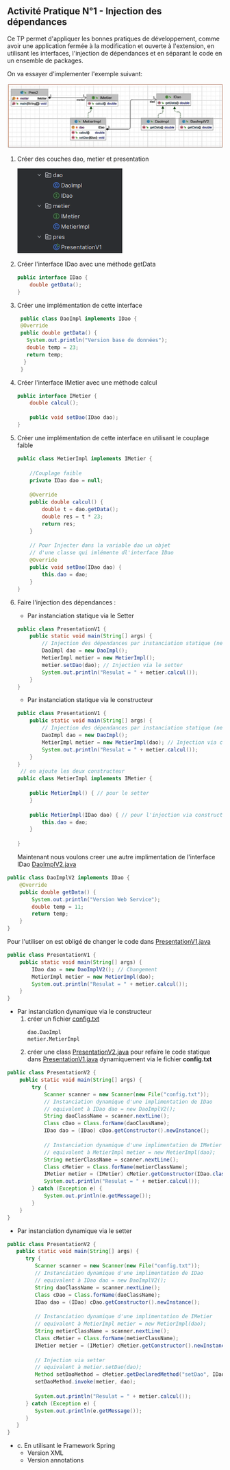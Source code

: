 ## Activité Pratique N°1 - Injection des dépendances

Ce TP permet d'appliquer les bonnes pratiques de développement, comme avoir une application fermée à la modification et ouverte à l'extension, en utilisant les interfaces, l'injection de dépendances et en séparant le code en un ensemble de packages.

On va essayer d'implementer l'exemple suivant:

![img.png](images/img.png)
1. Créer des couches dao, metier et presentation

    ![img_1.png](img_1.png)
2. Créer l'interface IDao avec une méthode getData
    ```java
    public interface IDao {
        double getData();
    }
    ```
3. Créer une implémentation de cette interface
   ```java
    public class DaoImpl implements IDao {
    @Override
    public double getData() {
      System.out.println("Version base de données");
      double temp = 23;
      return temp;
     }
    }
    ```
4. Créer l'interface IMetier avec une méthode calcul
    ```java
    public interface IMetier {
        double calcul();
    
        public void setDao(IDao dao);
    }
    ```
5. Créer une implémentation de cette interface en utilisant le couplage faible
    ```java
    public class MetierImpl implements IMetier {
    
        //Couplage faible
        private IDao dao = null;
    
        @Override
        public double calcul() {
            double t = dao.getData();
            double res = t * 23;
            return res;
        }
    
        // Pour Injecter dans la variable dao un objet
        // d'une classe qui imlémente dl'interface IDao
        @Override
        public void setDao(IDao dao) {
            this.dao = dao;
        }
    }
    
    ```
6. Faire l'injection des dépendances :
   - Par instanciation statique via le Setter
    ```java
    public class PresentationV1 {
        public static void main(String[] args) {
            // Injection des dépendances par instanciation statique (new)
            DaoImpl dao = new DaoImpl();
            MetierImpl metier = new MetierImpl();
            metier.setDao(dao); // Injection via le setter
            System.out.println("Resulat = " + metier.calcul());
        }
    }
    ```

    - Par instanciation statique via le constructeur 
    ```java
    public class PresentationV1 {
        public static void main(String[] args) {
            // Injection des dépendances par instanciation statique (new)
            DaoImpl dao = new DaoImpl();
            MetierImpl metier = new MetierImpl(dao); // Injection via constructeur
            System.out.println("Resulat = " + metier.calcul());
        }
    }
     // on ajoute les deux constructeur 
    public class MetierImpl implements IMetier {
    
        public MetierImpl() { // pour le setter
        }
    
        public MetierImpl(IDao dao) { // pour l'injection via constructreur
            this.dao = dao;
        }
    
    }
    ```
   Maintenant nous voulons creer une autre implimentation de l'interface IDao [DaoImplV2.java](src/main/java/ext/DaoImplV2.java)
```java
public class DaoImplV2 implements IDao {
    @Override
    public double getData() {
        System.out.println("Version Web Service");
        double temp = 11;
        return temp;
    }
}
```
Pour l'utiliser on est obligé de changer le code dans [PresentationV1.java](src/main/java/pres/PresentationV1.java)
```java
public class PresentationV1 {
    public static void main(String[] args) {
        IDao dao = new DaoImplV2(); // Changement
        MetierImpl metier = new MetierImpl(dao); 
        System.out.println("Resulat = " + metier.calcul());
    }
}
```
   - Par instanciation dynamique via le constructeur
      1. créer un fichier [config.txt](config.txt)
         ```text
         dao.DaoImpl
         metier.MetierImpl
         ```
     2. créer une class [PresentationV2.java](src/main/java/pres/PresentationV2.java) pour refaire le code statique dans [PresentationV1.java](src/main/java/pres/PresentationV1.java) dynamiquement via le fichier **config.txt**

```java
public class PresentationV2 {
    public static void main(String[] args) {
        try {
            Scanner scanner = new Scanner(new File("config.txt"));
            // Instanciation dynamique d'une implimentation de IDao
            // equivalent à IDao dao = new DaoImplV2();
            String daoClassName = scanner.nextLine();
            Class cDao = Class.forName(daoClassName);
            IDao dao = (IDao) cDao.getConstructor().newInstance();

            // Instanciation dynamique d'une implimentation de IMetier
            // equivalent à MetierImpl metier = new MetierImpl(dao);
            String metierClassName = scanner.nextLine();
            Class cMetier = Class.forName(metierClassName);
            IMetier metier = (IMetier) cMetier.getConstructor(IDao.class).newInstance(dao);
            System.out.println("Resulat = " + metier.calcul());
        } catch (Exception e) {
            System.out.println(e.getMessage());
        }
    }
}
```
- Par instanciation dynamique via le setter

```java
public class PresentationV2 {
   public static void main(String[] args) {
      try {
         Scanner scanner = new Scanner(new File("config.txt"));
         // Instanciation dynamique d'une implimentation de IDao
         // equivalent à IDao dao = new DaoImplV2();
         String daoClassName = scanner.nextLine();
         Class cDao = Class.forName(daoClassName);
         IDao dao = (IDao) cDao.getConstructor().newInstance();

         // Instanciation dynamique d'une implimentation de IMetier
         // equivalent à MetierImpl metier = new MetierImpl(dao);
         String metierClassName = scanner.nextLine();
         Class cMetier = Class.forName(metierClassName);
         IMetier metier = (IMetier) cMetier.getConstructor().newInstance();

         // Injection via setter
         // equivalent à metier.setDao(dao);
         Method setDaoMethod = cMetier.getDeclaredMethod("setDao", IDao.class);
         setDaoMethod.invoke(metier, dao);

         System.out.println("Resulat = " + metier.calcul());
      } catch (Exception e) {
         System.out.println(e.getMessage());
      }
   }
}
```
   - c. En utilisant le Framework Spring
     - Version XML
     - Version annotations
